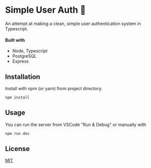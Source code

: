 # Simple User Auth 🐘

An attempt at making a clean, simple user authentication system in Typescript.

#### Built with
- Node, Typescript
- PostgreSQL
- Express

## Installation

Install with npm (or yarn) from project directory.

```bash
npm install
```

## Usage
You can run the server from VSCode "Run & Debug" or manually with
```bash
npm run dev
```

## License

[MIT](https://choosealicense.com/licenses/mit/)